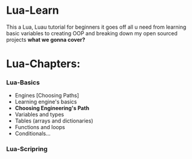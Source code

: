 # Lua-Learn

This a Lua, Luau tutorial for beginners it goes off all u need
from learning basic variables to creating OOP and breaking down
my open sourced projects
**what we gonna cover?**

# Lua-Chapters:
### Lua-Basics
- Engines [Choosing Paths]
- Learning engine's basics
- **Choosing Engineering's Path**
- Variables and types
- Tables (arrays and dictionaries)
- Functions and loops
- Conditionals...
### Lua-Scripring
